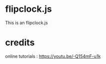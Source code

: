 #    flipclock.js
This is an flipclock.js

#    credits
online tutorials : https://youtu.be/-Q154mF-u1k
